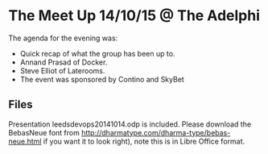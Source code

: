 The Meet Up 14/10/15 @ The Adelphi
==================================

The agenda for the evening was:

* Quick recap of what the group has been up to.
* Annand Prasad of Docker.
* Steve Elliot of Laterooms.
* The event was sponsored by Contino and SkyBet

Files
-----

Presentation leedsdevops20141014.odp is included. Please download the BebasNeue font from http://dharmatype.com/dharma-type/bebas-neue.html if you want it to look right), note this is in Libre Office format. 

